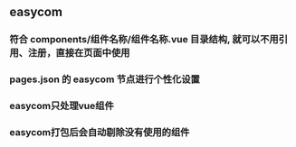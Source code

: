 ## easycom
### 符合 components/组件名称/组件名称.vue 目录结构, 就可以不用引用、注册，直接在页面中使用
### pages.json 的 easycom 节点进行个性化设置
### easycom只处理vue组件
### easycom打包后会自动剔除没有使用的组件